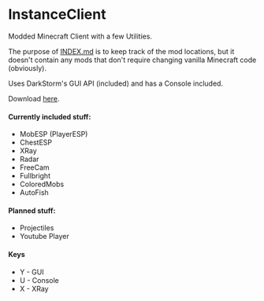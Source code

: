 InstanceClient
==============

Modded Minecraft Client with a few Utilities.



The purpose of [INDEX.md](https://github.com/instance01/InstanceClient/blob/master/INDEX.md) is to keep track of the mod locations, but it doesn't contain any mods that don't require changing vanilla Minecraft code (obviously).


Uses DarkStorm's GUI API (included) and has a Console included.


Download [here](https://github.com/instance01/InstanceClient/releases).


#### Currently included stuff:


- MobESP (PlayerESP)
- ChestESP
- XRay
- Radar
- FreeCam
- Fullbright
- ColoredMobs
- AutoFish


#### Planned stuff:


- Projectiles
- Youtube Player



#### Keys

- Y - GUI
- U - Console
- X - XRay

